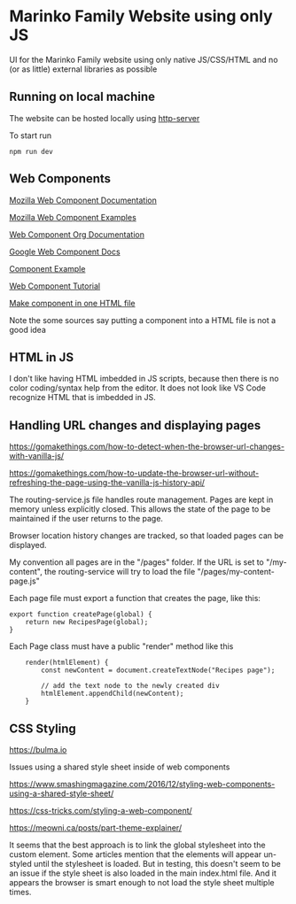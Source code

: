 # Marinko Family Website using only JS

UI for the Marinko Family website using only native JS/CSS/HTML and no (or as little) external libraries as possible

## Running on local machine

The website can be hosted locally using [http-server](https://www.npmjs.com/package/http-server)

To start run

```npm run dev```

## Web Components

[Mozilla Web Component Documentation](https://developer.mozilla.org/en-US/docs/Web/Web_Components)

[Mozilla Web Component Examples](https://github.com/mdn/web-components-examples)

[Web Component Org Documentation](https://www.webcomponents.org/introduction)

[Google Web Component Docs](https://developers.google.com/web/fundamentals/web-components/customelements)

[Component Example](https://webcomponents.dev/edit/tgikBxxcjvhia7ZjRvxG/src/index.js)

[Web Component Tutorial](https://www.thinktecture.com/en/web-components/native-web-components-without-framework/)

[Make component in one HTML file](https://ckeditor.com/blog/implementing-single-file-web-components/)

Note the some sources say putting a component into a HTML file is not a good idea

## HTML in JS

I don't like having HTML imbedded in JS scripts, because then there is no color coding/syntax help from the editor.
It does not look like VS Code recognize HTML that is imbedded in JS.

## Handling URL changes and displaying pages

https://gomakethings.com/how-to-detect-when-the-browser-url-changes-with-vanilla-js/

https://gomakethings.com/how-to-update-the-browser-url-without-refreshing-the-page-using-the-vanilla-js-history-api/

The routing-service.js file handles route management.  Pages are kept in memory unless explicitly closed.  This allows the state of the page to be maintained if the user returns to the page.

Browser location history changes are tracked, so that loaded pages can be displayed.

My convention all pages are in the "/pages" folder.  If the URL is set to "/my-content", the routing-service will try to load the file "/pages/my-content-page.js"

Each page file must export a function that creates the page, like this:

```
export function createPage(global) {
    return new RecipesPage(global);
}
```

Each Page class must have a public "render" method like this

```
    render(htmlElement) {
        const newContent = document.createTextNode("Recipes page");

        // add the text node to the newly created div
        htmlElement.appendChild(newContent);
    }
```

## CSS Styling

https://bulma.io

Issues using a shared style sheet inside of web components

https://www.smashingmagazine.com/2016/12/styling-web-components-using-a-shared-style-sheet/

https://css-tricks.com/styling-a-web-component/

https://meowni.ca/posts/part-theme-explainer/

It seems that the best approach is to link the global stylesheet into the custom element.  Some articles mention that the elements will appear un-styled until the stylesheet is loaded.  But in testing, this doesn't seem to be an issue if the style sheet is also loaded in the main index.html file.  And it appears the browser is smart enough to not load the style sheet multiple times.